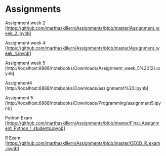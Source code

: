 # Assignments
Assignment week 2 [https://github.com/marthaskillern/Assignments/blob/master/Assignment_week_2.ipynb]

Assignment week 4 [https://github.com/marthaskillern/Assignments/blob/master/Assignment_week_4.ipynb]

Assignment week 5 [http://localhost:8888/notebooks/Downloads/Assignment_week_5%20(2).ipynb]

Assignment4 [http://localhost:8888/notebooks/Downloads/assignment4%20.ipynb]

Assignment 5 [http://localhost:8888/notebooks/Downloads/Programming/assignment5.ipynb]

Python Exam [https://github.com/marthaskillern/Assignments/blob/master/Final_Assignment_Python_1_students.ipynb]

R Exam [https://github.com/marthaskillern/Assignments/blob/master/OECD_R_exam.ipynb]
